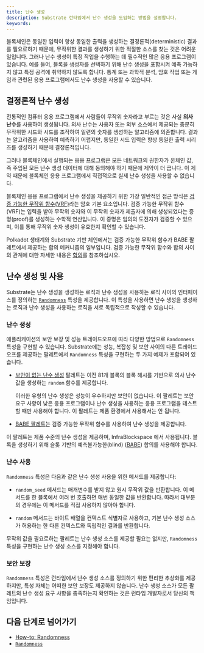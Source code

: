 ```yaml
---
title: 난수 생성
description: Substrate 런타임에서 난수 생성을 도입하는 방법을 설명합니다.
keywords:
---
```


블록체인은 동일한 입력이 항상 동일한 출력을 생성하는 결정론적(deterministic) 결과를 필요로하기 때문에, 무작위한 결과를 생성하기 위한 적절한 소스를 찾는 것은 어려운 일입니다.
그러나 난수 생성이 특정 작업을 수행하는 데 필수적인 많은 응용 프로그램이 있습니다.
예를 들어, 블록을 생성자를 선택하기 위해 난수 생성을 포함시켜 예측 가능하지 않고 특정 공격에 취약하지 않도록 합니다.
통계 또는 과학적 분석, 암호 작업 또는 게임과 관련된 응용 프로그램에서도 난수 생성을 사용할 수 있습니다.

## 결정론적 난수 생성

전통적인 컴퓨터 응용 프로그램에서 사람들이 무작위 숫자라고 부르는 것은 사실 **의사 난수**를 사용하여 생성됩니다.
의사 난수는 사용자 또는 외부 소스에서 제공되는 충분히 무작위한 시드와 시드를 조작하여 일련의 숫자를 생성하는 알고리즘에 의존합니다.
결과는 알고리즘을 사용하여 예측하기 어렵지만, 동일한 시드 입력은 항상 동일한 출력 시리즈를 생성하기 때문에 결정론적입니다.

그러나 블록체인에서 실행되는 응용 프로그램은 모든 네트워크의 권한자가 온체인 값, 즉 주입된 모든 난수 생성 데이터에 대해 동의해야 하기 때문에 제약이 더 큽니다.
이 제약 때문에 블록체인 응용 프로그램에서 직접적으로 실제 난수 생성을 사용할 수 없습니다.

블록체인 응용 프로그램에서 난수 생성을 제공하기 위한 가장 일반적인 접근 방식은 [검증 가능한 무작위 함수(VRF)](https://en.wikipedia.org/wiki/Verifiable_random_function)라는 암호 기본 요소입니다.
검증 가능한 무작위 함수 (VRF)는 입력을 받아 무작위 숫자와 이 무작위 숫자가 제출자에 의해 생성되었다는 증명(proof)를 생성하는 수학적 연산입니다.
이 증명은 임의의 도전자가 검증할 수 있으며, 이를 통해 무작위 숫자 생성이 유효한지 확인할 수 있습니다.

Polkadot 생태계와 Substrate 기반 체인에서는 검증 가능한 무작위 함수가 BABE 팔레트에서 제공하는 합의 메커니즘의 일부입니다.
검증 가능한 무작위 함수와 합의 사이의 관계에 대한 자세한 내용은 [합의](/learn/consensus/)를 참조하십시오.

## 난수 생성 및 사용

Substrate는 난수 생성을 생성하는 로직과 난수 생성을 사용하는 로직 사이의 인터페이스를 정의하는 [`Randomness`](https://paritytech.github.io/substrate/master/frame_support/traits/trait.Randomness.html) 특성을 제공합니다.
이 특성을 사용하면 난수 생성을 생성하는 로직과 난수 생성을 사용하는 로직을 서로 독립적으로 작성할 수 있습니다.

### 난수 생성

애플리케이션의 보안 보장 및 성능 트레이드오프에 따라 다양한 방법으로 `Randomness` 특성을 구현할 수 있습니다.
Substrate에는 성능, 복잡성 및 보안 사이의 다른 트레이드오프를 제공하는 팔레트에서 `Randomness` 특성을 구현하는 두 가지 예제가 포함되어 있습니다.

- [보안이 없는 난수 생성](https://paritytech.github.io/substrate/master/pallet_insecure_randomness_collective_flip/index.html) 팔레트는 이전 81개 블록의 블록 해시를 기반으로 의사 난수 값을 생성하는 `random` 함수를 제공합니다.

  이러한 유형의 난수 생성은 성능이 우수하지만 보안이 없습니다.
  이 팔레트는 보안 요구 사항이 낮은 응용 프로그램이나 난수 생성을 사용하는 응용 프로그램을 테스트할 때만 사용해야 합니다.
  이 팔레트는 제품 환경에서 사용해서는 안 됩니다.

- [BABE 팔레트](https://paritytech.github.io/substrate/master/pallet_babe/index.html)는 검증 가능한 무작위 함수를 사용하여 난수 생성을 제공합니다.

이 팔레트는 제품 수준의 난수 생성을 제공하며, InfraBlockspace 에서 사용됩니다.
블록을 생성하기 위해 슬롯 기반의 예측불가능한(blind) ([BABE](/reference/glossary/#blind-assignment-of-blockchain-extension-babe)) 합의를 사용해야 합니다.

### 난수 사용

`Randomness` 특성은 다음과 같은 난수 생성 사용을 위한 메서드를 제공합니다:

- `random_seed` 메서드는 매개변수를 받지 않고 원시 무작위 값을 반환합니다.
  이 메서드를 한 블록에서 여러 번 호출하면 매번 동일한 값을 반환합니다.
  따라서 대부분의 경우에는 이 메서드를 직접 사용하지 않아야 합니다.

- `random` 메서드는 바이트 배열을 컨텍스트 식별자로 사용하고, 기본 난수 생성 소스가 허용하는 한 다른 컨텍스트와 독립적인 결과를 반환합니다.

무작위 값을 필요로하는 팔레트는 난수 생성 소스를 제공할 필요는 없지만, `Randomness` 특성을 구현하는 난수 생성 소스를 지정해야 합니다.

### 보안 보장

`Randomness` 특성은 런타임에서 난수 생성 소스를 정의하기 위한 편리한 추상화를 제공하지만, 특성 자체는 어떠한 보안 보장도 제공하지 않습니다.
난수 생성 소스가 모든 팔레트의 난수 생성 요구 사항을 충족하는지 확인하는 것은 런타임 개발자로서 당신의 책임입니다.

## 다음 단계로 넘어가기

- [How-to: Randomness](/reference/how-to-guides/pallet-design/incorporate-randomness/)
- [`Randomness`](https://paritytech.github.io/substrate/master/frame_support/traits/trait.Randomness.html)